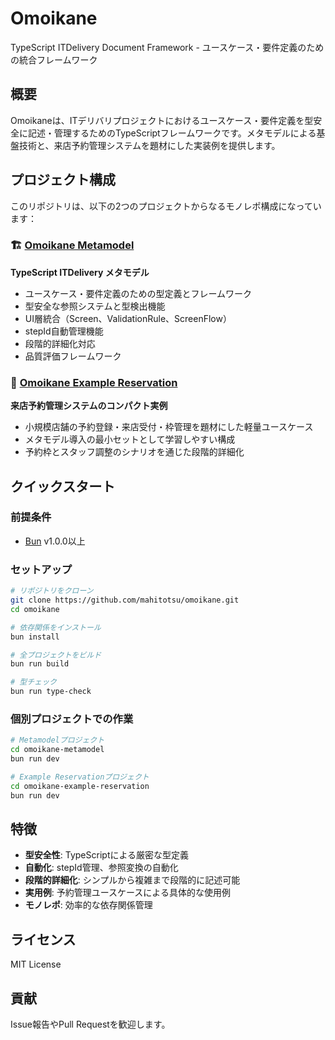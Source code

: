 # Omoikane

TypeScript ITDelivery Document
Framework - ユースケース・要件定義のための統合フレームワーク

## 概要

Omoikaneは、ITデリバリプロジェクトにおけるユースケース・要件定義を型安全に記述・管理するためのTypeScriptフレームワークです。メタモデルによる基盤技術と、来店予約管理システムを題材にした実装例を提供します。

## プロジェクト構成

このリポジトリは、以下の2つのプロジェクトからなるモノレポ構成になっています：

### 🏗️ [Omoikane Metamodel](./omoikane-metamodel/)

**TypeScript ITDelivery メタモデル**

- ユースケース・要件定義のための型定義とフレームワーク
- 型安全な参照システムと型検出機能
- UI層統合（Screen、ValidationRule、ScreenFlow）
- stepId自動管理機能
- 段階的詳細化対応
- 品質評価フレームワーク

### 🏪 [Omoikane Example Reservation](./omoikane-example-reservation/)

**来店予約管理システムのコンパクト実例**

- 小規模店舗の予約登録・来店受付・枠管理を題材にした軽量ユースケース
- メタモデル導入の最小セットとして学習しやすい構成
- 予約枠とスタッフ調整のシナリオを通じた段階的詳細化

## クイックスタート

### 前提条件

- [Bun](https://bun.com) v1.0.0以上

### セットアップ

```bash
# リポジトリをクローン
git clone https://github.com/mahitotsu/omoikane.git
cd omoikane

# 依存関係をインストール
bun install

# 全プロジェクトをビルド
bun run build

# 型チェック
bun run type-check
```

### 個別プロジェクトでの作業

```bash
# Metamodelプロジェクト
cd omoikane-metamodel
bun run dev

# Example Reservationプロジェクト
cd omoikane-example-reservation
bun run dev
```

## 特徴

- **型安全性**: TypeScriptによる厳密な型定義
- **自動化**: stepId管理、参照変換の自動化
- **段階的詳細化**: シンプルから複雑まで段階的に記述可能
- **実用例**: 予約管理ユースケースによる具体的な使用例
- **モノレポ**: 効率的な依存関係管理

## ライセンス

MIT License

## 貢献

Issue報告やPull Requestを歓迎します。
